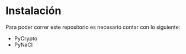 # Instalación 

Para poder correr este repositorio es necesario contar con lo siguiente:

* PyCrypto
* PyNaCl
